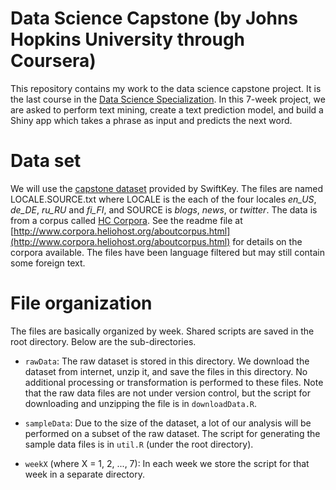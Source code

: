 # Data Science Capstone (by Johns Hopkins University through Coursera)

This repository contains my work to the data science capstone project. It is the last course in the
[Data Science Specialization](https://www.coursera.org/specializations/jhu-data-science). In this
7-week project, we are asked to perform text mining, create a text prediction model, and build a
Shiny app which takes a phrase as input and predicts the next word.

# Data set

We will use the [capstone dataset](https://d396qusza40orc.cloudfront.net/dsscapstone/dataset/Coursera-SwiftKey.zip)
provided by SwiftKey. The files are named LOCALE.SOURCE.txt where LOCALE is the each of the four locales
*en_US*, *de_DE*, *ru_RU* and *fi_FI*, and SOURCE is *blogs*, *news*, or *twitter*. The data is from
a corpus called [HC Corpora](www.corpora.heliohost.org). See the readme file at [http://www.corpora.heliohost.org/aboutcorpus.html](http://www.corpora.heliohost.org/aboutcorpus.html)
for details on the corpora available. The files have been language filtered but may still contain some
foreign text.

# File organization

The files are basically organized by week. Shared scripts are saved in the root directory. Below
are the sub-directories.

* `rawData`: The raw dataset is stored in this directory. We download the dataset from internet,
  unzip it, and save the files in this directory. No additional processing or transformation is
  performed to these files. Note that the raw data files are not under version control, but the
  script for downloading and unzipping the file is in `downloadData.R`.
  
* `sampleData`: Due to the size of the dataset, a lot of our analysis will be performed on a subset
  of the raw dataset. The script for generating the sample data files is in `util.R` (under the
  root directory).
  
* `weekX` (where X = 1, 2,  ..., 7): In each week we store the script for that week in a separate
  directory.  